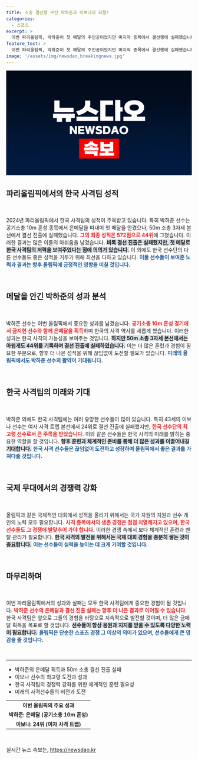 ```yaml
---
title: 소총 결선행 무산 박하준과 이보나의 좌절!
categories:
  - 스포츠
excerpt: >
  이번 파리올림픽, 박하준이 첫 메달의 주인공이었지만 마지막 종목에서 결선행에 실패했습니다. 43세 최고령 이보나 또한 아쉬운 성적에 머물렀습니다. 메달의 영광과 아쉬움이 공존하는 그 현장을 함께 보세요!
feature_text: >
  이번 파리올림픽, 박하준이 첫 메달의 주인공이었지만 마지막 종목에서 결선행에 실패했습니다. 43세 최고령 이보나 또한 아쉬운 성적에 머물렀습니다. 메달의 영광과 아쉬움이 공존하는 그 현장을 함께 보세요!
image: '/assets/img/newsdao_breakingnews.jpg'
---
```


<p><img src="/assets/img/newsdao_breakingnews.jpg" alt="ontimetimes 속보" /></p>

<h2 data-ke-size="size26">파리올림픽에서의 한국 사격팀 성적</h2>

<p data-ke-size="size16">&nbsp;</p>

<p data-ke-size="size16">2024년 파리올림픽에서 한국 사격팀의 성적이 주목받고 있습니다. 특히 박하준 선수는 공기소총 10m 혼성 종목에서 은메달을 따내며 첫 메달을 안겼으나, 50m 소총 3자세 본선에서 결선 진출에 실패했습니다. <b><span style="color: #ee2323;">그의 최종 성적은 572점으로 44위</span></b>에 그쳤습니다. 이러한 결과는 많은 이들의 아쉬움을 남겼습니다. <b><span style="background-color: #21538527;">비록 결선 진출은 실패했지만, 첫 메달로 한국 사격팀의 저력을 보여주었다는 점에 의의가 있습니다.</span></b> 이 외에도 한국 선수단의 다른 선수들도 좋은 성적을 거두기 위해 최선을 다하고 있습니다. <b><span style="color: #1a5490;">이들 선수들이 보여준 노력과 결과는 향후 올림픽에 긍정적인 영향을 미칠 것입니다.</span></b></p>

<p data-ke-size="size16">&nbsp;</p>

<h2 data-ke-size="size26">메달을 안긴 박하준의 성과 분석</h2>

<p data-ke-size="size16">&nbsp;</p>

<p data-ke-size="size16">박하준 선수는 이번 올림픽에서 중요한 성과를 남겼습니다. <b><span style="color: #ee2323;">공기소총 10m 혼성 경기에서 금지현 선수와 함께 은메달을 획득</span></b>하며 한국의 사격 역사를 새롭게 썼습니다. 이러한 성과는 한국 사격의 가능성을 보여주는 것입니다. <b><span style="background-color: #21538527;">하지만 50m 소총 3자세 본선에서는 아쉽게도 44위를 기록하며 결선 진출에 실패하였습니다.</span></b> 이는 더 많은 훈련과 경험이 필요한 부분으로, 향후 더 나은 성적을 위해 끊임없이 도전할 필요가 있습니다. <b><span style="color: #1a5490;">미래의 올림픽에서도 박하준 선수의 활약이 기대됩니다.</span></b></p>

<p data-ke-size="size16">&nbsp;</p>

<h2 data-ke-size="size26">한국 사격팀의 미래와 기대</h2>

<p data-ke-size="size16">&nbsp;</p>

<p data-ke-size="size16">박하준 외에도 한국 사격팀에는 여러 유망한 선수들이 많이 있습니다. 특히 43세의 이보나 선수는 여자 사격 트랩 본선에서 24위로 결선 진출에 실패했지만, <b><span style="color: #ee2323;">한국 선수단의 최고령 선수로서 큰 주목을 받았습니다.</span></b> 이와 같은 선수들은 한국 사격의 미래를 밝히는 중요한 역할을 할 것입니다. <b><span style="background-color: #21538527;">향후 훈련과 체계적인 준비를 통해 더 많은 성과를 이끌어내길 기대합니다.</span></b> <b><span style="color: #1a5490;">한국 사격 선수들은 끊임없이 도전하고 성장하며 올림픽에서 좋은 결과를 가져다줄 것입니다.</span></b></p>

<p data-ke-size="size16">&nbsp;</p>

<h2 data-ke-size="size26">국제 무대에서의 경쟁력 강화</h2>

<p data-ke-size="size16">&nbsp;</p>

<p data-ke-size="size16">올림픽과 같은 국제적인 대회에서 성적을 올리기 위해서는 국가 차원의 지원과 선수 개인의 노력 모두 필요합니다. <b><span style="color: #ee2323;">사격 종목에서의 생존 경쟁은 점점 치열해지고 있으며, 한국 선수들도 그 경쟁에 발맞추어 가야 합니다.</span></b> 이러한 경쟁 속에서 보다 체계적인 훈련과 멘탈 관리가 필요합니다. <b><span style="background-color: #21538527;">한국 사격의 발전을 위해서는 국제 대회 경험을 충분히 쌓는 것이 중요합니다.</span></b> <b><span style="color: #1a5490;">이는 선수들이 실력을 높이는 데 크게 기여할 것입니다.</span></b></p>

<p data-ke-size="size16">&nbsp;</p>

<h2 data-ke-size="size26">마무리하며</h2>

<p data-ke-size="size16">&nbsp;</p>

<p data-ke-size="size16">이번 파리올림픽에서의 성과와 실패는 모두 한국 사격팀에게 중요한 경험이 될 것입니다. <b><span style="color: #ee2323;">박하준 선수의 은메달과 결선 진출 실패는 향후 더 나은 결과로 이어질 수 있습니다.</span></b> 한국 사격팀은 앞으로 그들의 경험을 바탕으로 지속적으로 발전할 것이며, 더 많은 금메달 획득을 목표로 할 것입니다. <b><span style="background-color: #21538527;">선수들이 항상 응원과 지지를 받을 수 있도록 다양한 노력이 필요합니다.</span></b> <b><span style="color: #1a5490;">올림픽은 단순한 스포츠 경쟁 그 이상의 의미가 있으며, 선수들에게 큰 영감을 줄 것입니다.</span></b></p> 

<p data-ke-size="size16">&nbsp;</p>

<hr />

<ul>
  <li>박하준의 은메달 획득과 50m 소총 결선 진출 실패</li>
  <li>이보나 선수의 최고령 도전과 성과</li>
  <li>한국 사격팀의 경쟁력 강화를 위한 체계적인 훈련 필요성</li>
  <li>미래의 사격선수들의 비전과 도전</li>
</ul>

<table>
  <tr>
    <td style="text-align: center; height: 17px;"><b>이번 올림픽의 주요 성과</b></td>
  </tr>
  <tr>
    <td style="text-align: center; height: 17px;"><b>박하준: 은메달 (공기소총 10m 혼성)</b></td>
  </tr>
  <tr>
    <td style="text-align: center; height: 17px;"><b>이보나: 24위 (여자 사격 트랩)</b></td>
  </tr>
</table> 

<p data-ke-size="size16">&nbsp;</p>
실시간 뉴스 속보는, <a href="https://newsdao.kr" rel="dofollow">https://newsdao.kr</a>


